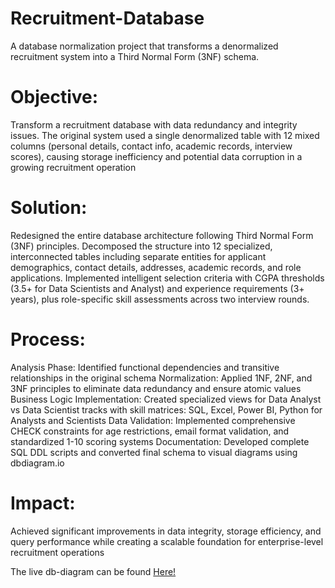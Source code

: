 # Recruitment-Database
A database normalization project that transforms a denormalized recruitment system into a Third Normal Form (3NF) schema.

# Objective: 
Transform a recruitment database with data redundancy and integrity issues. The original system used a single denormalized table with 12 mixed columns (personal details, contact info, academic records, interview scores), causing storage inefficiency and potential data corruption in a growing recruitment operation

# Solution:
Redesigned the entire database architecture following Third Normal Form (3NF) principles. Decomposed the structure into 12 specialized, interconnected tables including separate entities for applicant demographics, contact details, addresses, academic records, and role applications. Implemented intelligent selection criteria with CGPA thresholds (3.5+ for Data Scientists and Analyst) and experience requirements (3+ years), plus role-specific skill assessments across two interview rounds.

# Process:
Analysis Phase: Identified functional dependencies and transitive relationships in the original schema
Normalization: Applied 1NF, 2NF, and 3NF principles to eliminate data redundancy and ensure atomic values
Business Logic Implementation: Created specialized views for Data Analyst vs Data Scientist tracks with skill matrices: SQL, Excel, Power BI, Python for Analysts and Scientists
Data Validation: Implemented comprehensive CHECK constraints for age restrictions, email format validation, and standardized 1-10 scoring systems
Documentation: Developed complete SQL DDL scripts and converted final schema to visual diagrams using dbdiagram.io

# Impact: 
Achieved significant improvements in data integrity, storage efficiency, and query performance while creating a scalable foundation for enterprise-level recruitment operations

The live db-diagram can be found <a href="[https://dbdiagram.io/d/67b3a441263d6cf9a07aaced](https://dbdiagram.io/e/67b3a441263d6cf9a07aaced/684f2a5c3cc77757c8f624d3)">Here!</a>
